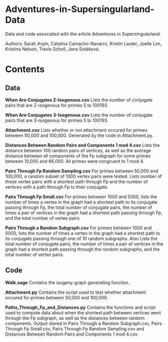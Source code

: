# Adventures-in-Supersingularland-Data

Data and code associated with the article Adventures in Supersingularland.

Authors: Sarah Arpin, Catalina Camacho-Navarro, Kristin Lauter, Joelle Lim, Kristina Nelson, Travis Scholl, Jana Sotáková.

# Contents

## Data

__When Are Conjugates 2-Isogenous.csv__ Lists the number of conjugate pairs that are 2-isogenous for primes 5 to 100193.

__When Are Conjugates 3-Isogenous.csv__ Lists the number of conjugate pairs that are 3-isogenous for primes 5 to 100193.

__Attachment.csv__ Lists whether or not attachment occured for primes between 50,000 and 100,000. Generated by the code in Attachment.py.

__Distances Between Random Pairs and Components 1 mod 4.csv__ Lists the distance between 100 random pairs of vertices, as well as the average distance between all components of the Fp subgraph for some primes between 10,000 and 66,000. All primes were congruent to 1 mod 4.

__Pairs Through Fp Random Sampling.csv__ For primes between 50,000 and 100,000, a random subset of 1000 vertex pairs were tested. Lists number of these vertex pairs with a shortest path through Fp and the number of vertices with a path through Fp to their conjugate.

__Pairs Through Fp Small.csv__ For primes between 1000 and 5000, lists the number of times a vertex in the graph had a shortest path to its conjugate passing through Fp, the total number of conjugate pairs, the number of times a pair of vertices in the graph had a shortest path passing through Fp, and the total number of vertex pairs.

__Pairs Through a Random Subgraph.csv__ For primes between 1000 and 5000, lists the number of times a vertex in the graph had a shortest path to its conjugate passing through one of 10 random subgraphs. Also Lists the total number of conjugate pairs, the number of times a pair of vertices in the graph had a shortest path passing through the random subgraphs, and the total number of vertex pairs.

## Code

__Walk.sage__ Contains the isogeny-graph generating function.

__Attachment.py__ Contains the script used to test whether attachment occured for primes between 50,000 and 100,000.

__Paths_Through_Fp_and_Distances.py__ Contains the functions and script used to compute data about when the shortest path between vertices went through the Fp subgraph, as well as the distances between random components. Output stored in Pairs Through a Random Subgraph.csv, Pairs Through Fp Small.csv, Pairs Through Fp Random Sampling.csv and Distances Between Random Pairs and Components 1 mod 4.csv.
